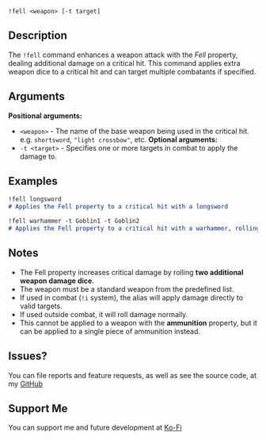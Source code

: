 `!fell <weapon> [-t target]`

## Description
The `!fell` command enhances a weapon attack with the *Fell* property, dealing additional damage on a critical hit. This command applies extra weapon dice to a critical hit and can target multiple combatants if specified.

## Arguments
**Positional arguments:**
  - `<weapon>` - The name of the base weapon being used in the critical hit. e.g. `shortsword`, `"light crossbow"`, etc.
**Optional arguments:**
  - `-t <target>` - Specifies one or more targets in combat to apply the damage to.

## Examples
```markdown
!fell longsword
# Applies the Fell property to a critical hit with a longsword

!fell warhammer -t Goblin1 -t Goblin2
# Applies the Fell property to a critical hit with a warhammer, rolling damage for Goblin1 and Goblin2
```

## Notes
- The Fell property increases critical damage by rolling **two additional weapon damage dice**.
- The weapon must be a standard weapon from the predefined list.
- If used in combat (`!i` system), the alias will apply damage directly to valid targets.
- If used outside combat, it will roll damage normally.
- This cannot be applied to a weapon with the **ammunition** property, but it can be applied to a single piece of ammunition instead.

## Issues?
You can file reports and feature requests, as well as see the source code,
at my [GitHub](https://github.com/fatestapestry/avrae-collections)

## Support Me
You can support me and future development at [Ko-Fi](https://ko-fi.com/noralf)


